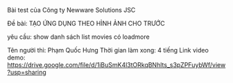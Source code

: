 Bài test của Công ty Newware Solutions JSC

Đề bài: TẠO ỨNG DỤNG THEO HÌNH ẢNH CHO TRƯỚC

yêu cầu: show danh sách list movies có loadmore

Tên người thì: Phạm Quốc Hưng
Thời gian làm xong: 4 tiếng
Link video demo: https://drive.google.com/file/d/1iBuSmK4l3tORkqBNhlts_s3pZPFuybWf/view?usp=sharing
